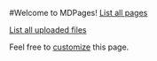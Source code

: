 #Welcome to MDPages!
[List all pages](/list)

[List all uploaded files](/files/)

Feel free to [customize](/edit/homePage) this page.